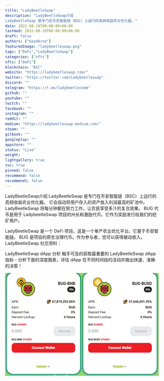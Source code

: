 ```yaml
---
title: "LadyBeetleSwap"
description: "LadyBeetleSwap介绍
LadyBeetleSwap 是专门在币安智能链（BSC）上运行的高频收益农业优化器。"
date: 2022-08-18T00:00:00+08:00
lastmod: 2022-08-18T00:00:00+08:00
draft: false
authors: ["boodArno"]
featuredImage: "ladybeetleswap.png"
tags: ["DeFi","LadyBeetleSwap"]
categories: ["nfts"]
nfts: ["DeFi"]
blockchain: "BSC"
website: "https://ladybeetleswap.com/"
twitter: "https://twitter.com/Ladybeetleswap"
discord: ""
telegram: "https://t.me/ladybeetlecomm"
github: ""
youtube: ""
twitch: ""
facebook: ""
instagram: ""
reddit: ""
medium: "https://ladybeetleswap.medium.com/"
steam: ""
gitbook: ""
googleplay: ""
appstore: ""
status: "Live"
weight: 
lightgallery: true
toc: true
pinned: false
recommend: false
recommend1: false
---
```

LadyBeetleSwap介绍
LadyBeetleSwap 是专门在币安智能链（BSC）上运行的高频收益农业优化器。
它会自动将用户存入的资产放入利润最高的矿池中。 LadyBeetleSwap 将每分钟都在努力工作，让农民享受多汁的复合效果。
BUG 代币是用于 LadybeetleSwap 项目的州长和激励代币。它作为奖励发行给我们的挖矿用户。

LadyBeetleSwap 是一个 DeFi 项目。这是一个单产农业优化平台。它基于币安智能链。 BUG 是项目的原生治理代币。作为参与者，您可以获得被动收入。
LadyBeetleSwap 社交资料：

LadyBeetleSwap dApp 分析
触手可及的获取最重要的 LadyBeetleSwap dApp 指标 - 分析下面的深度图表，评估 dApp 在不同时间段的活动并做出快速、准确的决策！

![ladybeetleswap-dapp-defi-bsc-image1_9a92549086d37f31d89c8661449edb61](ladybeetleswap-dapp-defi-bsc-image1_9a92549086d37f31d89c8661449edb61.png)